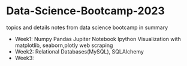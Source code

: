 # Data-Science-Bootcamp-2023
topics and details notes from data science bootcamp in summary

- Week1:
Numpy
Pandas
Jupiter Notebook
Ipython
Visualization with matplotlib, seaborn,plotly
web scraping
- Week2:
Relational Databases(MySQL), SQLAlchemy
- Week3:

